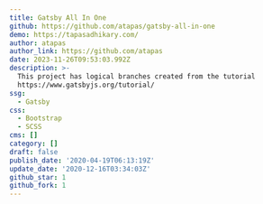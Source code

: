 ```yaml
---
title: Gatsby All In One
github: https://github.com/atapas/gatsby-all-in-one
demo: https://tapasadhikary.com/
author: atapas
author_link: https://github.com/atapas
date: 2023-11-26T09:53:03.992Z
description: >-
  This project has logical branches created from the tutorial
  https://www.gatsbyjs.org/tutorial/
ssg:
  - Gatsby
css:
  - Bootstrap
  - SCSS
cms: []
category: []
draft: false
publish_date: '2020-04-19T06:13:19Z'
update_date: '2020-12-16T03:34:03Z'
github_star: 1
github_fork: 1
---
```

